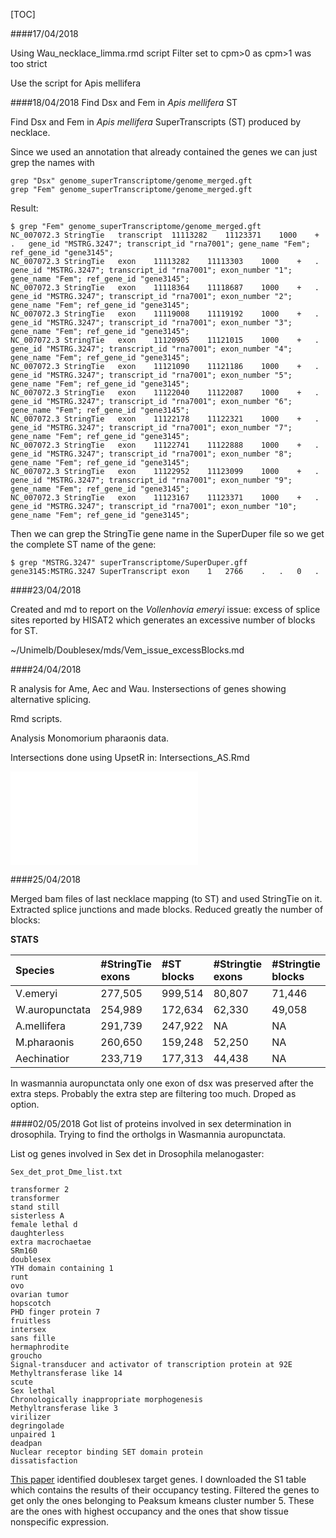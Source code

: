 [TOC]

####17/04/2018

Using Wau_necklace_limma.rmd script
Filter set to cpm>0 as cpm>1 was too strict

Use the script for Apis mellifera

####18/04/2018 Find Dsx and Fem in _Apis mellifera_ ST

Find Dsx and Fem in _Apis mellifera_ SuperTranscripts (ST) produced by necklace. 

Since we used an annotation that already contained the genes we can just grep the names with 

```
grep "Dsx" genome_superTranscriptome/genome_merged.gft
grep "Fem" genome_superTranscriptome/genome_merged.gft 
```

Result: 

```
$ grep "Fem" genome_superTranscriptome/genome_merged.gft 
NC_007072.3	StringTie	transcript	11113282	11123371	1000	+	.	gene_id "MSTRG.3247"; transcript_id "rna7001"; gene_name "Fem"; ref_gene_id "gene3145"; 
NC_007072.3	StringTie	exon	11113282	11113303	1000	+	.	gene_id "MSTRG.3247"; transcript_id "rna7001"; exon_number "1"; gene_name "Fem"; ref_gene_id "gene3145"; 
NC_007072.3	StringTie	exon	11118364	11118687	1000	+	.	gene_id "MSTRG.3247"; transcript_id "rna7001"; exon_number "2"; gene_name "Fem"; ref_gene_id "gene3145"; 
NC_007072.3	StringTie	exon	11119008	11119192	1000	+	.	gene_id "MSTRG.3247"; transcript_id "rna7001"; exon_number "3"; gene_name "Fem"; ref_gene_id "gene3145"; 
NC_007072.3	StringTie	exon	11120905	11121015	1000	+	.	gene_id "MSTRG.3247"; transcript_id "rna7001"; exon_number "4"; gene_name "Fem"; ref_gene_id "gene3145"; 
NC_007072.3	StringTie	exon	11121090	11121186	1000	+	.	gene_id "MSTRG.3247"; transcript_id "rna7001"; exon_number "5"; gene_name "Fem"; ref_gene_id "gene3145"; 
NC_007072.3	StringTie	exon	11122040	11122087	1000	+	.	gene_id "MSTRG.3247"; transcript_id "rna7001"; exon_number "6"; gene_name "Fem"; ref_gene_id "gene3145"; 
NC_007072.3	StringTie	exon	11122178	11122321	1000	+	.	gene_id "MSTRG.3247"; transcript_id "rna7001"; exon_number "7"; gene_name "Fem"; ref_gene_id "gene3145"; 
NC_007072.3	StringTie	exon	11122741	11122888	1000	+	.	gene_id "MSTRG.3247"; transcript_id "rna7001"; exon_number "8"; gene_name "Fem"; ref_gene_id "gene3145"; 
NC_007072.3	StringTie	exon	11122952	11123099	1000	+	.	gene_id "MSTRG.3247"; transcript_id "rna7001"; exon_number "9"; gene_name "Fem"; ref_gene_id "gene3145"; 
NC_007072.3	StringTie	exon	11123167	11123371	1000	+	.	gene_id "MSTRG.3247"; transcript_id "rna7001"; exon_number "10"; gene_name "Fem"; ref_gene_id "gene3145"; 
```

Then we can grep the StringTie gene name in the SuperDuper file so we get the complete ST name of the gene:

```
$ grep "MSTRG.3247" superTranscriptome/SuperDuper.gff 
gene3145:MSTRG.3247	SuperTranscript	exon	1	2766	.	.	0	.
```

####23/04/2018

Created and md to report on the *Vollenhovia emeryi* issue: excess of splice sites reported by HISAT2 which generates an excessive number of blocks for ST. 

~/Unimelb/Doublesex/mds/Vem_issue_excessBlocks.md 

####24/04/2018

R analysis for Ame, Aec and Wau. Instersections of genes showing alternative splicing. 

Rmd scripts. 

Analysis Monomorium pharaonis data.

Intersections done using UpsetR in: Intersections_AS.Rmd

![Intersections](/Users/afarre/Unimelb/Doublesex/figures/Intersection_QW_ame_aec_wau_mph_ame4day.pdf)

####25/04/2018

Merged bam files of last necklace mapping (to ST) and used StringTie on it. Extracted splice junctions and made blocks. Reduced greatly the number of blocks:

**STATS**

Species |#StringTie exons|#ST blocks|#Stringtie exons|#Stringtie blocks
:--|:--|:--|:--|:--
V.emeryi|277,505|999,514|80,807|71,446
W.auropunctata|254,989|172,634|62,330|49,058
A.mellifera|291,739|247,922|NA|NA
M.pharaonis|260,650|159,248|52,250|NA
Aechinatior|233,719|177,313|44,438|NA

In wasmannia auropunctata only one exon of dsx was preserved after the extra steps. Probably the extra step are filtering too much. Droped as option. 

####02/05/2018
Got list of proteins involved in sex determination in drosophila. Trying to find the ortholgs in Wasmannia auropunctata. 

List og genes involved in Sex det in Drosophila melanogaster: 

`Sex_det_prot_Dme_list.txt`

```
transformer 2
transformer
stand still
sisterless A
female lethal d
daughterless
extra macrochaetae
SRm160
doublesex
YTH domain containing 1
runt
ovo
ovarian tumor
hopscotch
PHD finger protein 7
fruitless
intersex
sans fille
hermaphrodite
groucho
Signal-transducer and activator of transcription protein at 92E
Methyltransferase like 14
scute
Sex lethal
Chronologically inappropriate morphogenesis
Methyltransferase like 3
virilizer
degringolade
unpaired 1
deadpan
Nuclear receptor binding SET domain protein
dissatisfaction
```


[This paper](https://www.cell.com/action/showImagesData?pii=S1534-5807%2814%2900738-2) identified doublesex target genes. I downloaded the S1 table which contains the results of their occupancy testing. Filtered the genes to get only the ones belonging to Peaksum kmeans cluster number 5. These are the ones with highest occupancy and the ones that show tissue nonspecific expression. 




